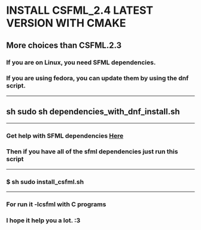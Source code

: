 





# INSTALL CSFML_2.4 LATEST VERSION WITH CMAKE
## More choices than CSFML.2.3
















### If you are on Linux, you need SFML dependencies.
### If you are using fedora, you can update them by using the dnf script.



-------------------------------------------------------------------------
##  sh sudo sh dependencies_with_dnf_install.sh
-------------------------------------------------------------------------




### Get help with SFML dependencies [Here](https://github.com/eXpl0it3r/SFML-dependencies)




### Then if you have all of the sfml dependencies just run this script


------------------------------------------------------------------------
### $ sh sudo install_csfml.sh
------------------------------------------------------------------------




### For run it -lcsfml with C programs




### I hope it help you a lot. :3


